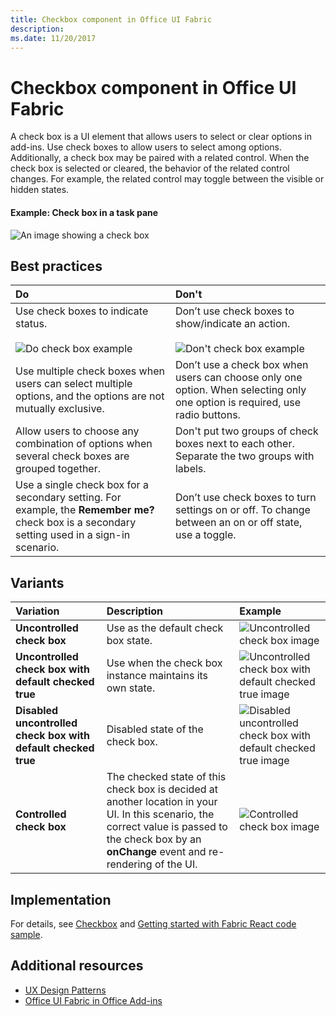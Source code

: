 ```yaml
---
title: Checkbox component in Office UI Fabric
description: 
ms.date: 11/20/2017 
---
```


# Checkbox component in Office UI Fabric

A check box is a UI element that allows users to select or clear options in add-ins. Use check boxes to allow users to select among options. Additionally, a check box may be paired with a related control. When the check box is selected or cleared, the behavior of the related control changes. For example, the related control may toggle between the visible or hidden states.
  
#### Example: Check box in a task pane

![An image showing a check box](../images/overview-with-app-checkbox.png)

## Best practices

|**Do**|**Don't**|
|:------------|:--------------|
|Use check boxes to indicate status.<br/><br/>![Do check box example](../images/checkbox-do.png)<br/>|Don’t use check boxes to show/indicate an action.<br/><br/>![Don't check box example](../images/checkbox-dont.png)<br/>|
|Use multiple check boxes when users can select multiple options, and the options are not mutually exclusive.|Don’t use a check box when users can choose only one option. When selecting only one option is required, use radio buttons.|
|Allow users to choose any combination of options when several check boxes are grouped together.|Don't put two groups of check boxes next to each other. Separate the two groups with labels.|
|Use a single check box for a secondary setting. For example, the **Remember me?** check box is a secondary setting used in a sign-in scenario.|Don’t use check boxes to turn settings on or off. To change between an on or off state, use a toggle.|

## Variants

|**Variation**|**Description**|**Example**|
|:------------|:--------------|:----------|
|**Uncontrolled check box**|Use as the default check box state. |![Uncontrolled check box image](../images/checkbox-unchecked.png)|
|**Uncontrolled check box with default checked true**|Use when the check box instance maintains its own state. |![Uncontrolled check box with default checked true image](../images/checkbox-checked.png)|
|**Disabled uncontrolled check box with default checked true**|Disabled state of the check box. |![Disabled uncontrolled check box with default checked true image](../images/checkbox-disabled.png)|
|**Controlled check box**|The checked state of this check box is decided at another location in your UI. In this scenario, the correct value is passed to the check box by an **onChange** event and re-rendering of the UI. |![Controlled check box image](../images/checkbox-unchecked.png)|

## Implementation

For details, see [Checkbox](https://dev.office.com/fabric#/components/checkbox) and [Getting started with Fabric React code sample](https://github.com/OfficeDev/Word-Add-in-GettingStartedFabricReact).

## Additional resources

- [UX Design Patterns](https://github.com/OfficeDev/Office-Add-in-UX-Design-Patterns-Code)
- [Office UI Fabric in Office Add-ins](office-ui-fabric.md)
